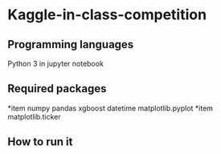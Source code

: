 # Kaggle-in-class-competition
## Programming languages
Python 3 in jupyter notebook
## Required packages
*item numpy
pandas
xgboost
datetime
matplotlib.pyplot
*item matplotlib.ticker

## How to run it 

